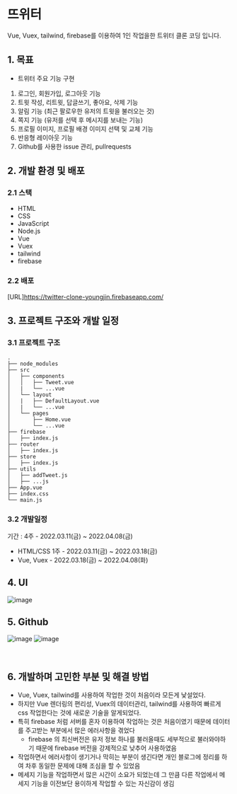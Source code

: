 # 뜨위터 

Vue, Vuex, tailwind, firebase를 이용하여 1인 작업을한 트위터 클론 코딩 입니다.


## 1. 목표

- 트위터 주요 기능 구현
1. 로그인, 회원가입, 로그아웃 기능
2. 트윗 작성, 리트윗, 답글쓰기, 좋아요, 삭제 기능 
3. 알림 기능 (최근 팔로우한 유저의 트윗을 불러오는 것)
4. 쪽지 기능 (유저를 선택 후 메시지를 보내는 기능)
5. 프로필 이미지, 프로필 배경 이미지 선택 및 교체 기능
6. 반응형 레이아웃 기능
7. Github를 사용한 issue 관리, pullrequests 

## 2. 개발 환경 및 배포

### 2.1 스택

- HTML
- CSS
- JavaScript
- Node.js
- Vue
- Vuex
- tailwind
- firebase

### 2.2 배포

[URL]https://twitter-clone-youngjin.firebaseapp.com/


## 3. 프로젝트 구조와 개발 일정

### 3.1 프로젝트 구조

```
.
├── node_modules
├── src
│   ├── components
│   │   ├── Tweet.vue
│   |   └── ...vue
│   └── layout
│   |   ├── DefaultLayout.vue
│   |   └── ...vue
│   └── pages
│       ├── Home.vue
│       └── ...vue
├── firebase
│   ├── index.js
├── router
│   ├── index.js
├── store
│   ├── index.js
├── utils
│   ├── addTweet.js
│   ├── ...js
├── App.vue
├── index.css
└── main.js
```

### 3.2 개발일정

기간 : 4주 - 2022.03.11(금) ~ 2022.04.08(금)

- HTML/CSS 1주 - 2022.03.11(금) ~ 2022.03.18(금)
- Vue, Vuex - 2022.03.18(금) ~ 2022.04.08(화)

## 4. UI
![image](https://user-images.githubusercontent.com/70947883/162257015-a2d65734-204d-4a97-aad2-2501a98310cf.png)

## 5. Github
![image](https://user-images.githubusercontent.com/70947883/162259097-63c35592-4a6d-4dfe-98df-52e8952a275c.png)
![image](https://user-images.githubusercontent.com/70947883/162259174-ef26dc24-18cd-47d9-8936-096a8dd7bee0.png)

<br/>

## 6. 개발하며 고민한 부분 및 해결 방법

- Vue, Vuex, tailwind를 사용하여 작업한 것이 처음이라 모든게 낯설었다.
- 하지만 Vue 렌더링의 편리성, Vuex의 데이터관리, tailwind를 사용하여 빠르게 css 작업한다는 것에 새로운 기술을 알게되었다.
- 특히 firebase 처럼 서버를 혼자 이용하여 작업하는 것은 처음이였기 때문에 데이터를 주고받는 부분에서 많은 에러사항을 겪었다
  -  firebase 의 최신버전은 유저 정보 하나를 불러올때도 세부적으로 불러와야하기 때문에 firebase 버전을 강제적으로 낮추어 사용하였음
- 작업하면서 에러사항이 생기거나 막히는 부분이 생긴다면 개인 블로그에 정리를 하여 차후 동일한 문제에 대해 조심을 할 수 있었음
- 메세지 기능을 작업하면서 많은 시간이 소요가 되었는데 그 만큼 다른 작업에서 메세지 기능을 이전보단 용이하게 작업할 수 있는 자신감이 생김 
